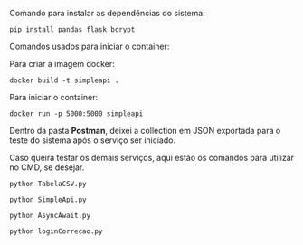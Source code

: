 Comando para instalar as dependências do sistema:

```
pip install pandas flask bcrypt
```

Comandos usados para iniciar o container:

Para criar a imagem docker:
```
docker build -t simpleapi .
```

Para iniciar o container:
```
docker run -p 5000:5000 simpleapi
```

Dentro da pasta **Postman**, deixei a collection em JSON exportada para o teste do sistema após o serviço ser iniciado.

Caso queira testar os demais serviços, aqui estão os comandos para utilizar no CMD, se desejar.

```
python TabelaCSV.py
```
```
python SimpleApi.py
```
```
python AsyncAwait.py
```
```
python loginCorrecao.py
```
